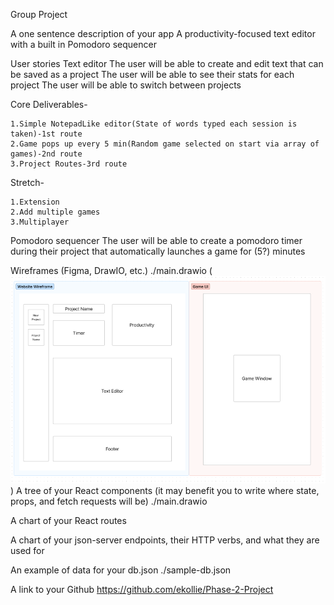 Group Project

A one sentence description of your app
	A productivity-focused text editor with a built in Pomodoro sequencer

User stories
	Text editor
	The user will be able to create and edit text that can be saved as a project
	The user will be able to see their stats for each project
	The user will be able to switch between projects

Core Deliverables-

    1.Simple NotepadLike editor(State of words typed each session is taken)-1st route
    2.Game pops up every 5 min(Random game selected on start via array of games)-2nd route
    3.Project Routes-3rd route

Stretch-

    1.Extension 
    2.Add multiple games
    3.Multiplayer

Pomodoro sequencer
	The user will be able to create a pomodoro timer during their project that automatically launches a game for (5?) minutes 

Wireframes (Figma, DrawIO, etc.)
	./main.drawio
(![Alt text](Phase-2-Figma.png))
A tree of your React components (it may benefit you to write where state, props, and fetch requests will be)
	./main.drawio

A chart of your React routes
	
A chart of your json-server endpoints, their HTTP verbs, and what they are used for
	

An example of data for your db.json
./sample-db.json	

A link to your Github
	https://github.com/ekollie/Phase-2-Project


	

